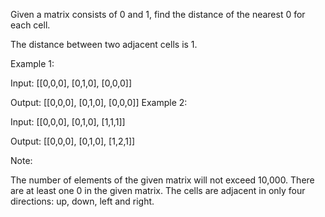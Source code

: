 Given a matrix consists of 0 and 1, find the distance of the nearest 0 for each cell.

The distance between two adjacent cells is 1.

Example 1:

Input:
[[0,0,0],
[0,1,0],
[0,0,0]]

Output:
[[0,0,0],
[0,1,0],
[0,0,0]]
Example 2:

Input:
[[0,0,0],
[0,1,0],
[1,1,1]]

Output:
[[0,0,0],
[0,1,0],
[1,2,1]]

Note:

The number of elements of the given matrix will not exceed 10,000.
There are at least one 0 in the given matrix.
The cells are adjacent in only four directions: up, down, left and right.
